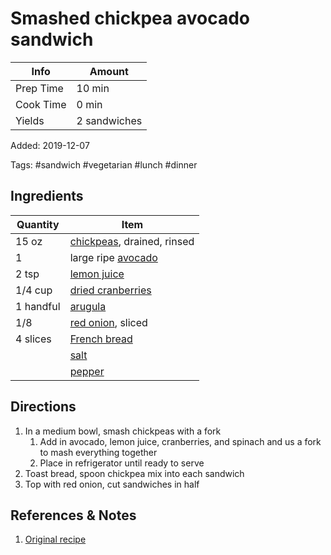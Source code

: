 # Smashed chickpea avocado sandwich

| Info      | Amount       |
| --------- | ------------ |
| Prep Time | 10 min       |
| Cook Time | 0 min        |
| Yields    | 2 sandwiches |

Added: 2019-12-07

Tags: #sandwich #vegetarian #lunch #dinner

## Ingredients

| Quantity  | Item                                                       |
| --------- | ---------------------------------------------------------- |
| 15 oz     | [chickpeas](../_ingredients/chickpeas.md), drained, rinsed |
| 1         | large ripe [avocado](../_ingredients/avocado.md)           |
| 2 tsp     | [lemon juice](../_ingredients/lemon%20juice.md)            |
| 1/4 cup   | [dried cranberries](../_ingredients/cranberry.md)          |
| 1 handful | [arugula](../_ingredients/arugula.md)                      |
| 1/8       | [red onion](../_ingredients/red%20onion.md), sliced        |
| 4 slices  | [French bread](../_ingredients/french%20bread.md)          |
|           | [salt](../_ingredients/salt.md)                            |
|           | [pepper](../_ingredients/pepper.md)                        |

## Directions

1. In a medium bowl, smash chickpeas with a fork
   1. Add in avocado, lemon juice, cranberries, and spinach and us a fork to mash everything together
   2. Place in refrigerator until ready to serve
2. Toast bread, spoon chickpea mix into each sandwich
3. Top with red onion, cut sandwiches in half

## References & Notes

1. [Original recipe](https://www.ambitiouskitchen.com/smashed-chickpea-avocado-salad-sandwich-with-cranberries-lemon/)
